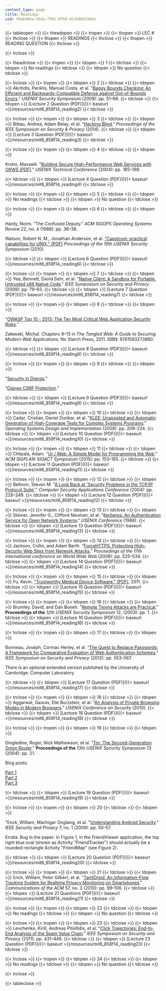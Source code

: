 ```yaml
---
content_type: page
title: Readings
uid: 50ab49ba-d54a-f501-0f69-d11b0bb294be
---
```


{{< tableopen >}}
{{< theadopen >}}
{{< tropen >}}
{{< thopen >}}
LEC #
{{< thclose >}}
{{< thopen >}}
READINGS
{{< thclose >}}
{{< thopen >}}
READING QUESTION
{{< thclose >}}

{{< trclose >}}

{{< theadclose >}}
{{< tropen >}}
{{< tdopen >}}
1
{{< tdclose >}}
{{< tdopen >}}
No readings
{{< tdclose >}}
{{< tdopen >}}
No question
{{< tdclose >}}

{{< trclose >}}
{{< tropen >}}
{{< tdopen >}}
2
{{< tdclose >}}
{{< tdopen >}}
Akritidis, Periklis, Manuel Costa, et al. "[Baggy Bounds Checking: An Efficient and Backwards-Compatible Defense against Out-of-Bounds Errors](http://research.microsoft.com/apps/pubs/default.aspx?id=101450)." _USENIX Security Symposium_ (2009): pp. 51–66.
{{< tdclose >}}
{{< tdopen >}}
[Lecture 2 Question (PDF)]({{< baseurl >}}/resources/mit6_858f14_reading2)
{{< tdclose >}}

{{< trclose >}}
{{< tropen >}}
{{< tdopen >}}
3
{{< tdclose >}}
{{< tdopen >}}
Bittau, Andrea, Adam Belay, et al. "[Hacking Blind](http://crypto.stanford.edu/~dabo/pubs/abstracts/brop.html)." _Proceedings of the IEEE Symposium on Security & Privacy_ (2014).
{{< tdclose >}}
{{< tdopen >}}
[Lecture 3 Question (PDF)]({{< baseurl >}}/resources/mit6_858f14_reading3)
{{< tdclose >}}

{{< trclose >}}
{{< tropen >}}
{{< tdopen >}}
4
{{< tdclose >}}
{{< tdopen >}}


Krohn, Maxwell. "[Building Secure High-Performance Web Services with OKWS (PDF)](https://pdos.csail.mit.edu/papers/okws-usenix04.pdf)." _USENIX Technical Conference_ (2004): pp. 185–198.


{{< tdclose >}}
{{< tdopen >}}
[Lecture 4 Question (PDF)]({{< baseurl >}}/resources/mit6_858f14_reading4)
{{< tdclose >}}

{{< trclose >}}
{{< tropen >}}
{{< tdopen >}}
5
{{< tdclose >}}
{{< tdopen >}}
No readings
{{< tdclose >}}
{{< tdopen >}}
No question
{{< tdclose >}}

{{< trclose >}}
{{< tropen >}}
{{< tdopen >}}
6
{{< tdclose >}}
{{< tdopen >}}


Hardy, Norm. "The Confused Deputy." _ACM SIGOPS Operating Systems Review_ 22, no. 4 (1988): pp. 36–38.

Watson, Robert N. M., Jonathan Anderson, et al. ["Capsicum: practical capabilities for UNIX." (PDF)](https://www.usenix.org/legacy/event/sec10/tech/full_papers/Watson.pdf) _Proceedings of the 19th USENIX Security Symposium_ (2010).


{{< tdclose >}}
{{< tdopen >}}
[Lecture 6 Question (PDF)]({{< baseurl >}}/resources/mit6_858f14_reading6)
{{< tdclose >}}

{{< trclose >}}
{{< tropen >}}
{{< tdopen >}}
7
{{< tdclose >}}
{{< tdopen >}}
Yee, Bennett, David Sehr, et al. "[Native Client: A Sandbox for Portable, Untrusted x86 Native Code](http://dx.doi.org/10.1109/SP.2009.25)." _IEEE Symposium on Security and Privacy_ (2009): pp. 79–93.
{{< tdclose >}}
{{< tdopen >}}
[Lecture 7 Question (PDF)]({{< baseurl >}}/resources/mit6_858f14_reading7)
{{< tdclose >}}

{{< trclose >}}
{{< tropen >}}
{{< tdopen >}}
8
{{< tdclose >}}
{{< tdopen >}}


"[OWASP Top 10 - 2013: The Ten Most Critical Web Application Security Risks](https://www.owasp.org/index.php/Top_10_2013-Top_10)."

Zalewski, Michal. Chapters 9–13 in _The Tangled Web: A Guide to Securing Modern Web Applications_. No Starch Press, 2011. ISBN: 9781593273880.


{{< tdclose >}}
{{< tdopen >}}
[Lecture 8 Question (PDF)]({{< baseurl >}}/resources/mit6_858f14_reading8)
{{< tdclose >}}

{{< trclose >}}
{{< tropen >}}
{{< tdopen >}}
9
{{< tdclose >}}
{{< tdopen >}}


"[Security in Django](https://docs.djangoproject.com/en/2.2/topics/security/)."

"[Django CSRF Protection](https://docs.djangoproject.com/en/dev/ref/csrf/)."


{{< tdclose >}}
{{< tdopen >}}
[Lecture 9 Question (PDF)]({{< baseurl >}}/resources/mit6_858f14_reading9)
{{< tdclose >}}

{{< trclose >}}
{{< tropen >}}
{{< tdopen >}}
10
{{< tdclose >}}
{{< tdopen >}}
Cadar, Cristian, Daniel Dunbar, et al. "[KLEE: Unassisted and Automatic Generation of High-Coverage Tests for Complex Systems Programs](http://llvm.org/pubs/2008-12-OSDI-KLEE.html)." _Operating Systems Design and Implementation_ (2008): pp. 209–224.
{{< tdclose >}}
{{< tdopen >}}
[Lecture 10 Question (PDF)]({{< baseurl >}}/resources/mit6_858f14_reading10)
{{< tdclose >}}

{{< trclose >}}
{{< tropen >}}
{{< tdopen >}}
11
{{< tdclose >}}
{{< tdopen >}}
Chlipala, Adam. "[Ur / Web: A Simple Model for Programming the Web](http://dspace.mit.edu/handle/1721.1/92321)." _ACM SIGPLAN-SIGACT Symposium_ (2015): pp. 153–165.
{{< tdclose >}}
{{< tdopen >}}
[Lecture 11 Question (PDF)]({{< baseurl >}}/resources/mit6_858f14_reading11)
{{< tdclose >}}

{{< trclose >}}
{{< tropen >}}
{{< tdopen >}}
12
{{< tdclose >}}
{{< tdopen >}}
Bellovin, Steven M. "[A Look Back at 'Security Problems in the TCP/IP Protocol Suite'](http://dx.doi.org/10.1109/CSAC.2004.3)." _Computer Security Applications Conference_ (2004): pp. 229–249.
{{< tdclose >}}
{{< tdopen >}}
[Lecture 12 Question (PDF)]({{< baseurl >}}/resources/mit6_858f14_reading12)
{{< tdclose >}}

{{< trclose >}}
{{< tropen >}}
{{< tdopen >}}
13
{{< tdclose >}}
{{< tdopen >}}
Steiner, Jennifer G., Clifford Neuman, et al. "[Kerberos: An Authentication Service for Open Network Systems](http://citeseerx.ist.psu.edu/viewdoc/summary?doi=10.1.1.112.9002)." _USENIX Conference_ (1988).
{{< tdclose >}}
{{< tdopen >}}
[Lecture 13 Question (PDF)]({{< baseurl >}}/resources/mit6_858f14_reading13)
{{< tdclose >}}

{{< trclose >}}
{{< tropen >}}
{{< tdopen >}}
14
{{< tdclose >}}
{{< tdopen >}}
Jackson, Collin, and Adam Barth. "[ForceHTTPS: Protecting High-Security Web Sites from Network Attacks](http://dx.doi.org/10.1145/1367497.1367569)." _Proceedings of the_ _17th_ _international conference on World Wide Web_ (2008): pp. 525–534.
{{< tdclose >}}
{{< tdopen >}}
[Lecture 14 Question (PDF)]({{< baseurl >}}/resources/mit6_858f14_reading14)
{{< tdclose >}}

{{< trclose >}}
{{< tropen >}}
{{< tdopen >}}
15
{{< tdclose >}}
{{< tdopen >}}
Fu, Kevin. ["Trustworthy Medical Device Software." (PDF)](http://spqr.eecs.umich.edu/papers/fu-trustworthy-medical-device-software-IOM11.pdf), 2011.
{{< tdclose >}}
{{< tdopen >}}
[Lecture 15 Question (PDF)]({{< baseurl >}}/resources/mit6_858f14_reading15)
{{< tdclose >}}

{{< trclose >}}
{{< tropen >}}
{{< tdopen >}}
16
{{< tdclose >}}
{{< tdopen >}}
Brumley, David, and Dan Boneh. "[Remote Timing Attacks are Practical](http://citeseerx.ist.psu.edu/viewdoc/summary?doi=10.1.1.12.2615)." __Proceedings of the__ _12th_ _USENIX Security Symposium_ 12, (2003): pp. 1.
{{< tdclose >}}
{{< tdopen >}}
[Lecture 16 Question (PDF)]({{< baseurl >}}/resources/mit6_858f14_reading16)
{{< tdclose >}}

{{< trclose >}}
{{< tropen >}}
{{< tdopen >}}
17
{{< tdclose >}}
{{< tdopen >}}


Bonneau, Joseph, Cormac Herley, et al. "[The Quest to Replace Passwords: A Framework for Comparative Evaluation of Web Authentication Schemes](http://dx.doi.org/10.1109/SP.2012.44)." _IEEE Symposium on Security and Privacy_ (2012): pp. 553–567.

There is an optional extended version published by the University of Cambridge: Computer Laboratory.


{{< tdclose >}}
{{< tdopen >}}
[Lecture 17 Question (PDF)]({{< baseurl >}}/resources/mit6_858f14_reading17)
{{< tdclose >}}

{{< trclose >}}
{{< tropen >}}
{{< tdopen >}}
18
{{< tdclose >}}
{{< tdopen >}}
Aggarwal, Gaurav, Elie Burzstein, et al. "[An Analysis of Private Browsing Modes in Modern Browsers](http://dl.acm.org/citation.cfm?id=1929828)." _USENIX Conference on Security_ (2010).
{{< tdclose >}}
{{< tdopen >}}
[Lecture 18 Question (PDF)]({{< baseurl >}}/resources/mit6_858f14_reading18)
{{< tdclose >}}

{{< trclose >}}
{{< tropen >}}
{{< tdopen >}}
19
{{< tdclose >}}
{{< tdopen >}}


Dingledine, Roger, Nick Mathewson, et al. "[Tor: The Second-Generation Onion Router](http://www.nrl.navy.mil/itd/chacs/dingledine-tor-second-generation-onion-router)." __Proceedings of the__ _13th_ _USENIX Security Symposium_ 13 (2004): pp. 21.

Blog posts:

[Part 1](http://blog.torproject.org/blog/top-changes-tor-2004-design-paper-part-1)  
[Part 2](https://blog.torproject.org/blog/top-changes-tor-2004-design-paper-part-2)  
[Part 3](https://blog.torproject.org/blog/top-changes-tor-2004-design-paper-part-3)


{{< tdclose >}}
{{< tdopen >}}
[Lecture 19 Question (PDF)]({{< baseurl >}}/resources/mit6_858f14_reading19)
{{< tdclose >}}

{{< trclose >}}
{{< tropen >}}
{{< tdopen >}}
20
{{< tdclose >}}
{{< tdopen >}}


"Enck, William, Machigar Ongtang, et al. "[Understanding Android Security](http://dx.doi.org/10.1109/MSP.2009.26)." _IEEE Security and Privacy_ 7, no. 1 (2009): pp. 50–57.

Errata: Bug in the paper: In Figure 1, in the FriendViewer application, the top right blue oval (shown as Activity "FriendTracker") should actually be a rounded-rectangle Activity "FriendMap" (see Figure 2).


{{< tdclose >}}
{{< tdopen >}}
[Lecture 20 Question (PDF)]({{< baseurl >}}/resources/mit6_858f14_reading20)
{{< tdclose >}}

{{< trclose >}}
{{< tropen >}}
{{< tdopen >}}
21
{{< tdclose >}}
{{< tdopen >}}
Enck, William, Peter Gilbert, et al. "[TaintDroid: An Information-Flow Tracking System for Realtime Privacy Monitoring on Smartphones](http://dx.doi.org/10.1145/2494522)." _Communications of the ACM_ 57, no. 3 (2010): pp. 99–106.
{{< tdclose >}}
{{< tdopen >}}
[Lecture 21 Questions (PDF)]({{< baseurl >}}/resources/mit6_858f14_reading21)
{{< tdclose >}}

{{< trclose >}}
{{< tropen >}}
{{< tdopen >}}
22
{{< tdclose >}}
{{< tdopen >}}
No readings
{{< tdclose >}}
{{< tdopen >}}
No question
{{< tdclose >}}

{{< trclose >}}
{{< tropen >}}
{{< tdopen >}}
23
{{< tdclose >}}
{{< tdopen >}}
Levchenko, Kirill, Andreas Pitsillidis, et al. "[Click Trajectories: End-to-End Analysis of the Spam Value Chain](http://dx.doi.org/10.1109/SP.2011.24)." _IEEE Symposium on Security and Privacy_ (2011): pp. 431–446.
{{< tdclose >}}
{{< tdopen >}}
[Lecture 23 Question (PDF)]({{< baseurl >}}/resources/mit6_858f14_reading23)
{{< tdclose >}}

{{< trclose >}}
{{< tropen >}}
{{< tdopen >}}
24
{{< tdclose >}}
{{< tdopen >}}
No readings
{{< tdclose >}}
{{< tdopen >}}
No question
{{< tdclose >}}

{{< trclose >}}

{{< tableclose >}}